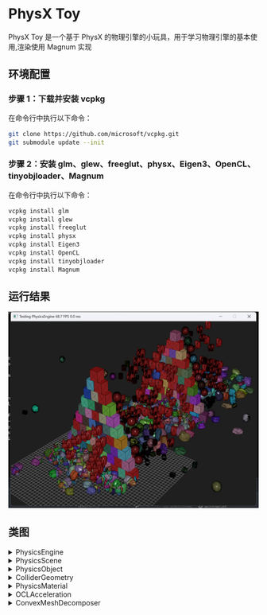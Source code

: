 # PhysX Toy

PhysX Toy 是一个基于 PhysX 的物理引擎的小玩具，用于学习物理引擎的基本使用,渲染使用 Magnum 实现

## 环境配置

### 步骤 1：下载并安装 vcpkg

在命令行中执行以下命令：

```bash
git clone https://github.com/microsoft/vcpkg.git
git submodule update --init
```

### 步骤 2：安装 glm、glew、freeglut、physx、Eigen3、OpenCL、tinyobjloader、Magnum

在命令行中执行以下命令：

```bash
vcpkg install glm
vcpkg install glew
vcpkg install freeglut
vcpkg install physx
vcpkg install Eigen3
vcpkg install OpenCL
vcpkg install tinyobjloader
vcpkg install Magnum
```

## 运行结果

![demo](./img/result.jpg)

## 类图

<details>
  <summary>PhysicsEngine</summary>
  <br>

![PhysicsEngine](./img/PhysicsEngineDiagram.png)

</details>

<details>
      <summary>PhysicsScene</summary>
  <br>

![PhysicsScene](./img/PhysicsSceneDiagram.png)

</details>

<details>
      <summary>PhysicsObject</summary>
  <br>

![PhysicsObject](./img/PhysicsObjectDiagram.png)

</details>

<details>
      <summary>ColliderGeometry</summary>
  <br>

![ColliderGeometry](./img/ColliderGeometryDiagram.png)

</details>

<details>
      <summary>PhysicsMaterial</summary>
  <br>

![PhysicsMaterial](./img/PhysicsMaterialDiagram.png)

</details>

<details>
      <summary>OCLAcceleration</summary>
  <br>

![OCLAcceleration](./img/OCLAccelerationDiagram.png)

</details>

<details>
      <summary>ConvexMeshDecomposer</summary>
  <br>

![ConvexMeshDecomposer](./img/ConvexMeshDecomposerDiagram.png)

</details>
